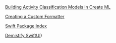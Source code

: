 
[Building Activity Classification Models in Create ML](
https://developer.apple.com/videos/play/wwdc2019/426/)

[Creating a Custom Formatter](
https://developer.apple.com/library/archive/documentation/Cocoa/Conceptual/DataFormatting/Articles/CreatingACustomFormatter.html)

[Swift Package Index](https://swiftpackageindex.com)

[Demistify SwiftUI](https://developer.apple.com/videos/play/wwdc2021/10022/))
